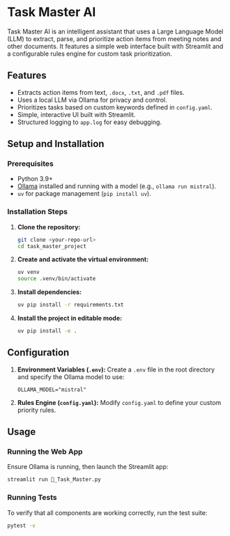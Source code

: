 # Task Master AI

Task Master AI is an intelligent assistant that uses a Large Language Model (LLM) to extract, parse, and prioritize action items from meeting notes and other documents. It features a simple web interface built with Streamlit and a configurable rules engine for custom task prioritization.

## Features

-   Extracts action items from text, `.docx`, `.txt`, and `.pdf` files.
-   Uses a local LLM via Ollama for privacy and control.
-   Prioritizes tasks based on custom keywords defined in `config.yaml`.
-   Simple, interactive UI built with Streamlit.
-   Structured logging to `app.log` for easy debugging.

## Setup and Installation

### Prerequisites

-   Python 3.9+
-   [Ollama](https://ollama.com/) installed and running with a model (e.g., `ollama run mistral`).
-   `uv` for package management (`pip install uv`).

### Installation Steps

1.  **Clone the repository:**
    ```bash
    git clone <your-repo-url>
    cd task_master_project
    ```

2.  **Create and activate the virtual environment:**
    ```bash
    uv venv
    source .venv/bin/activate
    ```

3.  **Install dependencies:**
    ```bash
    uv pip install -r requirements.txt
    ```

4.  **Install the project in editable mode:**
    ```bash
    uv pip install -e .
    ```

## Configuration

1.  **Environment Variables (`.env`):**
    Create a `.env` file in the root directory and specify the Ollama model to use:
    ```env
    OLLAMA_MODEL="mistral"
    ```

2.  **Rules Engine (`config.yaml`):**
    Modify `config.yaml` to define your custom priority rules.

## Usage

### Running the Web App

Ensure Ollama is running, then launch the Streamlit app:

```bash
streamlit run 🤖_Task_Master.py
```

### Running Tests

To verify that all components are working correctly, run the test suite:

```bash
pytest -v
```